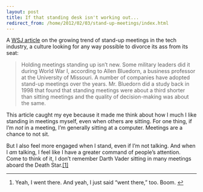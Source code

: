 ```yaml
---
layout: post
title: If that standing desk isn't working out...
redirect_from: /home/2012/02/03/stand-up-meetings/index.html
---
```

<p>A <a href="http://online.wsj.com/article/SB10001424052970204652904577193460472598378.html">WSJ article</a> on the growing trend of stand-up meetings in the tech industry, a culture looking for any way possible to divorce its ass from its seat:</p>
<blockquote>
<p>Holding meetings standing up isn’t new. Some military leaders did it during World War I, according to Allen Bluedorn, a business professor at the University of Missouri. A number of companies have adopted stand-up meetings over the years. Mr. Bluedorn did a study back in 1998 that found that standing meetings were about a third shorter than sitting meetings and the quality of decision-making was about the same.</p>
</blockquote>
<p>This article caught my eye because it made me think about how I much I like standing in meetings myself, even when others are sitting. For one thing, if I’m <em>not</em> in a meeting, I’m generally sitting at a computer. Meetings are a chance to not sit.</p>
<p>But I also feel more engaged when I stand, even if I’m not talking. And when I <em>am</em> talking, I feel like I have a greater command of people’s attention. Come to think of it, I don’t remember Darth Vader sitting in many meetings aboard the Death Star.<a id="fnref:1" class="footnote" title="see footnote" href="#fn:1">[1]</a></p>
<div class="footnotes">
<hr />
<ol>
<li id="fn:1">
<p>Yeah, I went there. And yeah, I just said “went there,” too. Boom. <a class="reversefootnote" title="return to article" href="#fnref:1"> ↩</a></p>
</li>
</ol>
</div>
